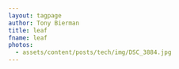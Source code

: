 ```yaml
---
layout: tagpage
author: Tony Bierman
title: leaf
fname: leaf
photos:
  - assets/content/posts/tech/img/DSC_3884.jpg
---
```

